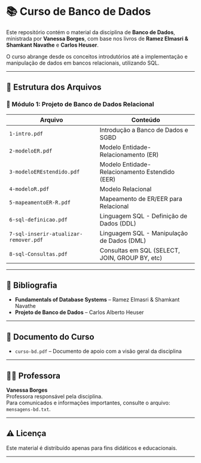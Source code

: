 # 📚 Curso de Banco de Dados

Este repositório contém o material da disciplina de **Banco de Dados**, ministrada por **Vanessa Borges**, com base nos livros de **Ramez Elmasri & Shamkant Navathe** e **Carlos Heuser**.

O curso abrange desde os conceitos introdutórios até a implementação e manipulação de dados em bancos relacionais, utilizando SQL.

---

## 📁 Estrutura dos Arquivos

### 🧱 Módulo 1: Projeto de Banco de Dados Relacional

| Arquivo | Conteúdo |
|--------|----------|
| `1-intro.pdf` | Introdução a Banco de Dados e SGBD |
| `2-modeloER.pdf` | Modelo Entidade-Relacionamento (ER) |
| `3-modeloEREstendido.pdf` | Modelo Entidade-Relacionamento Estendido (EER) |
| `4-modeloR.pdf` | Modelo Relacional |
| `5-mapeamentoER-R.pdf` | Mapeamento de ER/EER para Relacional |
| `6-sql-definicao.pdf` | Linguagem SQL - Definição de Dados (DDL) |
| `7-sql-inserir-atualizar-remover.pdf` | Linguagem SQL - Manipulação de Dados (DML) |
| `8-sql-Consultas.pdf` | Consultas em SQL (SELECT, JOIN, GROUP BY, etc) |

---

## 📘 Bibliografia

- **Fundamentals of Database Systems** – Ramez Elmasri & Shamkant Navathe
- **Projeto de Banco de Dados** – Carlos Alberto Heuser

---

## 📄 Documento do Curso

- `curso-bd.pdf` – Documento de apoio com a visão geral da disciplina

---

## 👩‍🏫 Professora

**Vanessa Borges**  
Professora responsável pela disciplina.  
Para comunicados e informações importantes, consulte o arquivo: `mensagens-bd.txt`.

---

## ⚠️ Licença

Este material é distribuído apenas para fins didáticos e educacionais.

---
